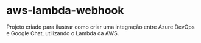 # aws-lambda-webhook
Projeto criado para ilustrar como criar uma integração entre Azure DevOps e Google Chat, utilizando o Lambda da AWS.
